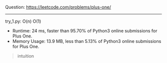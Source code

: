 Question: https://leetcode.com/problems/plus-one/

---

try_1.py: O(n) O(1)
* Runtime: 24 ms, faster than 95.70% of Python3 online submissions for Plus One.
* Memory Usage: 13.9 MB, less than 5.13% of Python3 online submissions for Plus One.

> intuition
